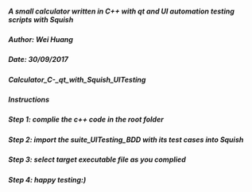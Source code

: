 ##### A small calculator written in C++ with qt and UI automation testing scripts with Squish   
##### Author: Wei Huang
##### Date:   30/09/2017
##### Calculator_C-_qt_with_Squish_UITesting

##### Instructions
##### Step 1: complie the c++ code in the root folder
##### Step 2: import the suite_UITesting_BDD with its test cases into Squish
##### Step 3: select target executable file as you complied
##### Step 4: happy testing:)
